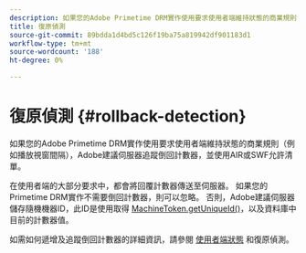 ```yaml
---
description: 如果您的Adobe Primetime DRM實作使用要求使用者端維持狀態的商業規則（例如播放視窗間隔），Adobe建議伺服器追蹤倒回計數器，並使用AIR或SWF允許清單。
title: 復原偵測
source-git-commit: 89bdda1d4bd5c126f19ba75a819942df901183d1
workflow-type: tm+mt
source-wordcount: '188'
ht-degree: 0%

---
```



# 復原偵測 {#rollback-detection}

如果您的Adobe Primetime DRM實作使用要求使用者端維持狀態的商業規則（例如播放視窗間隔），Adobe建議伺服器追蹤倒回計數器，並使用AIR或SWF允許清單。

在使用者端的大部分要求中，都會將回覆計數器傳送至伺服器。 如果您的Primetime DRM實作不需要倒回計數器，則可以忽略。 否則，Adobe建議伺服器儲存隨機機器ID，此ID是使用取得 [MachineToken.getUniqueId()](https://help.adobe.com/en_US/primetime/api/drm-apis/server/javadocs-flashaccess-pro/com/adobe/flashaccess/sdk/cert/MachineId.html#getUniqueId())，以及資料庫中目前的計數器值。

如需如何遞增及追蹤倒回計數器的詳細資訊，請參閱 [使用者端狀態](https://help.adobe.com/en_US/primetime/api/drm-apis/server/javadocs-flashaccess-pro/com/adobe/flashaccess/sdk/protocol/ClientState.html) 和復原偵測。